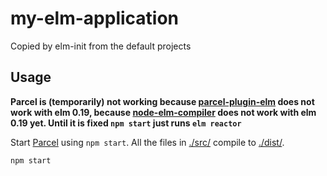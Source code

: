 # my-elm-application

Copied by elm-init from the default projects

## Usage

**Parcel is (temporarily) not working because [parcel-plugin-elm](https://github.com/ssuman/parcel-plugin-elm/blob/master/ElmAsset.js) does not work with elm 0.19, because [node-elm-compiler](https://github.com/rtfeldman/node-elm-compiler/pull/72) does not work with elm 0.19 yet. Until it is fixed `npm start` just runs `elm reactor`**

Start [Parcel](https://parceljs.org) using `npm start`. All the files in [./src/](./src/) compile to [./dist/](./run/).

```
npm start
```
